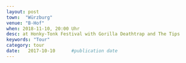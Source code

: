 ```yaml
---
layout: post
town:  "Würzburg"
venue: "B-Hof"
when: 2018-11-10, 20:00 Uhr
desc: at Honky-Tonk Festival with Gorilla Deathtrap and The Tips
keywords: "Tour"
category: tour
date:   2017-10-10 		#publication date
---
```

